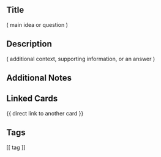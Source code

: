 <id>

## Title
( main idea or question )

## Description
( additional context, supporting information, or an answer )

## Additional Notes


## Linked Cards
{{ direct link to another card }}

## Tags
[[ tag ]] 
